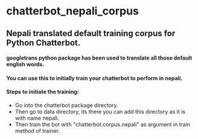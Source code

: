 # chatterbot_nepali_corpus
## Nepali translated default training corpus for Python Chatterbot.
#### googletrans python package has been used to translate all those default english words.
#### You can use this to initially train your chatterbot to perform in nepali.

#### Steps to initiate the training:
<ul>
  <li>Go into the chatterbot package directory. </li>
  <li>Then go to data directory, its there you can add this directory as it is with name nepali.</li>
  <li>Then train the bot with "chatterbot.corpus.nepali" as argument in train method of trainer.</li>
</ul>
